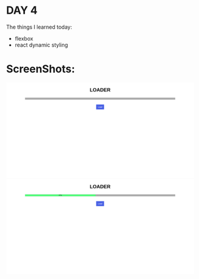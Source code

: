 # DAY 4

The things I learned today:

- flexbox
- react dynamic styling

# ScreenShots:

![alt text](./day4img1.png)
![alt text](./day4img2.png)
